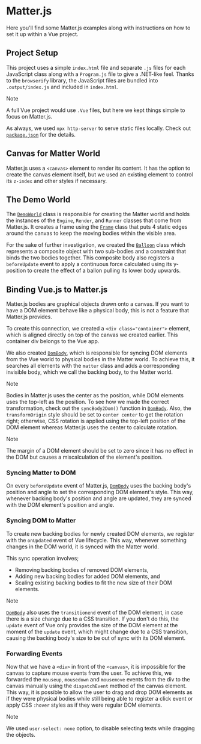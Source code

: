 # Matter.js

Here you'll find some Matter.js examples along with instructions on how to set
it up within a Vue project.

## Project Setup

This project uses a simple `index.html` file and separate `.js` files for each
JavaScript class along with a `Program.js` file to give a .NET-like feel.
Thanks to the `browserify` library, the JavaScript files are bundled into
`.output/index.js` and included in `index.html`.

> [!NOTE]
>
> A full Vue project would use `.Vue` files, but here we kept things simple to
> focus on Matter.js.

As always, we used `npx http-server` to serve static files locally. Check out
[`package.json`](./package.json) for the details.

## Canvas for Matter World

Matter.js uses a `<canvas>` element to render its content. It has the option to
create the canvas element itself, but we used an existing element to control its
`z-index` and other styles if necessary.

## The Demo World

The [`DemoWorld`](./DemoWorld.js) class is responsible for creating the Matter
world and holds the instances of the `Engine`, `Render`, and `Runner` classes
that come from Matter.js. It creates a frame using the [`Frame`](./Frame.js)
class that puts 4 static edges around the canvas to keep the moving bodies
within the visible area.

For the sake of further investigation, we created the [`Balloon`](./Balloon.js)
class which represents a composite object with two sub-bodies and a constraint
that binds the two bodies together. This composite body also registers a
`beforeUpdate` event to apply a continuous force calculated using its y-position
to create the effect of a ballon pulling its lower body upwards.

## Binding Vue.js to Matter.js

Matter.js bodies are graphical objects drawn onto a canvas. If you want to have
a DOM element behave like a physical body, this is not a feature that Matter.js
provides.

To create this connection, we created a `<div class="container">` element, which
is aligned directly on top of the canvas we created earlier. This container div
belongs to the Vue app.

We also created [`DomBody`](./DomBody.js), which is responsible for syncing DOM
elements from the Vue world to physical bodies in the Matter world. To achieve
this, it searches all elements with the `matter` class and adds a corresponding
invisible body, which we call the backing body, to the Matter world.

> [!NOTE]
>
> Bodies in Matter.js uses the center as the position, while DOM elements uses
> the top-left as the position. To see how we made the correct transformation,
> check out the `syncBody2Dom()` function in [`DomBody`](./DomBody.js). Also,
> the `transformOrigin` style should be set to `center center` to get the
> rotation right; otherwise, CSS rotation is applied using the top-left position
> of the DOM element whereas Matter.js uses the center to calculate rotation.

> [!NOTE]
>
> The margin of a DOM element should be set to zero since it has no effect in
> the DOM but causes a miscalculation of the element's position.

### Syncing Matter to DOM

On every `beforeUpdate` event of Matter.js, [`DomBody`](./DomBody.js) uses the
backing body's position and angle to set the corresponding DOM element's style.
This way, whenever backing body's position and angle are updated, they are
synced with the DOM element's position and angle.

### Syncing DOM to Matter

To create new backing bodies for newly created DOM elements, we register with
the `onUpdated` event of Vue lifecycle. This way, whenever something changes in
the DOM world, it is synced with the Matter world.

This sync operation involves;

- Removing backing bodies of removed DOM elements,
- Adding new backing bodies for added DOM elements, and
- Scaling existing backing bodies to fit the new size of their DOM elements.

> [!NOTE]
>
> [`DomBody`](./DomBody.js) also uses the `transitionend` event of the DOM
> element, in case there is a size change due to a CSS transition. If you don't
> do this, the `update` event of Vue only provides the size of the DOM element
> at the moment of the `update` event, which might change due to a CSS
> transition, causing the backing body's size to be out of sync with its DOM
> element.

### Forwarding Events

Now that we have a `<div>` in front of the `<canvas>`, it is impossible for the
canvas to capture mouse events from the user. To achieve this, we forwarded the
`mouseup`, `mousedown` and `mousemove` events from the div to the canvas
manually using the `dispatchEvent` method of the canvas element. This way, it is
possible to allow the user to drag and drop DOM elements as if they were
physical bodies while still being able to register a click event or apply CSS
`:hover` styles as if they were regular DOM elements.

> [!NOTE]
>
> We used `user-select: none` option, to disable selecting texts while dragging
> the objects.
